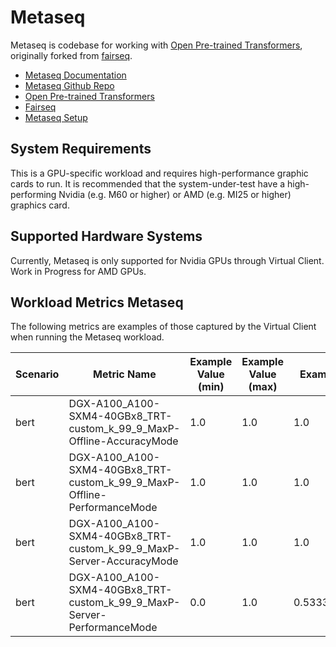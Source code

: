 # Metaseq

Metaseq is codebase for working with [Open Pre-trained Transformers](https://github.com/facebookresearch/metaseq/tree/main/projects/OPT), originally forked from [fairseq](https://github.com/facebookresearch/fairseq).

* [Metaseq Documentation](https://github.com/facebookresearch/metaseq/tree/main/docs)  
* [Metaseq Github Repo](https://github.com/facebookresearch/metaseq)  
* [Open Pre-trained Transformers](https://github.com/facebookresearch/metaseq/tree/main/projects/OPT)
* [Fairseq](https://github.com/facebookresearch/fairseq)
* [Metaseq Setup](https://github.com/facebookresearch/metaseq/blob/main/docs/setup.md)

## System Requirements

This is a GPU-specific workload and requires high-performance graphic cards to run. It is recommended that the system-under-test have a high-performing Nvidia (e.g. M60 or higher) or AMD (e.g. MI25 or higher)
graphics card.

## Supported Hardware Systems

Currently, Metaseq is only supported for Nvidia GPUs through Virtual Client.
Work in Progress for AMD GPUs.

## Workload Metrics Metaseq

The following metrics are examples of those captured by the Virtual Client when running the Metaseq workload.

|Scenario | Metric Name  | Example Value (min) | Example Value (max) | Example Value (avg) | Unit |
|---------|--------------|---------------------|---------------------|---------------------|------|
| bert | DGX-A100_A100-SXM4-40GBx8_TRT-custom_k_99_9_MaxP-Offline-AccuracyMode | 1.0 | 1.0 | 1.0 | PASS/FAIL |
| bert | DGX-A100_A100-SXM4-40GBx8_TRT-custom_k_99_9_MaxP-Offline-PerformanceMode | 1.0 | 1.0 | 1.0 | VALID/INVALID |
| bert | DGX-A100_A100-SXM4-40GBx8_TRT-custom_k_99_9_MaxP-Server-AccuracyMode | 1.0 | 1.0 | 1.0 | PASS/FAIL |
| bert | DGX-A100_A100-SXM4-40GBx8_TRT-custom_k_99_9_MaxP-Server-PerformanceMode | 0.0 | 1.0 | 0.5333333333333333 | VALID/INVALID |
